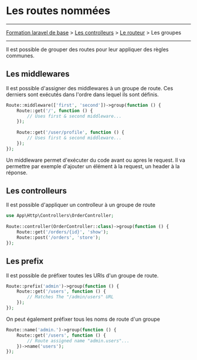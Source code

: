 # Les routes nommées

---

[Formation laravel de base](../../README.md) > [Les controlleurs](../README.md) > [Le routeur](./README.md) > Les groupes

---

Il est possible de grouper des routes pour leur appliquer des règles communes.

## Les middlewares

Il est possible d'assigner des middlewares à un groupe de route.
Ces derniers sont exécutés dans l'ordre dans lequel ils sont définis.

```php
Route::middleware(['first', 'second'])->group(function () {
    Route::get('/', function () {
        // Uses first & second middleware...
    });
 
    Route::get('/user/profile', function () {
        // Uses first & second middleware...
    });
});
```

Un middleware permet d'exécuter du code avant ou apres le request.
Il va permettre par exemple d'ajouter un élément à la request, un header 
à la réponse.

## Les controlleurs

Il est possible d'appliquer un controlleur à un groupe de route

```php
use App\Http\Controllers\OrderController;
 
Route::controller(OrderController::class)->group(function () {
    Route::get('/orders/{id}', 'show');
    Route::post('/orders', 'store');
});
```

## Les prefix

Il est possible de préfixer toutes les URIs d'un groupe de route.

```php
Route::prefix('admin')->group(function () {
    Route::get('/users', function () {
        // Matches The "/admin/users" URL
    });
});
```

On peut également préfixer tous les noms de route d'un groupe

```php
Route::name('admin.')->group(function () {
    Route::get('/users', function () {
        // Route assigned name "admin.users"...
    })->name('users');
});
```